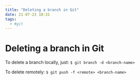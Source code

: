 ```yaml
---
title: "Deleting a branch in Git"
date: 21-07-23 18:31
tags: 
  - #git
---
```


# Deleting a branch in Git

To delete a branch locally, just:
`$ git branch -d <branch-name>`

To delete remotely:
`$ git push -f <remote> <branch-name>`
